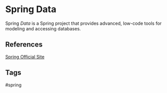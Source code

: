 # Spring Data 

Spring *Data* is a Spring project that provides advanced, low-code tools for modeling and accessing databases.  

## References
[Spring Official Site](spring.io)

## Tags
#spring
